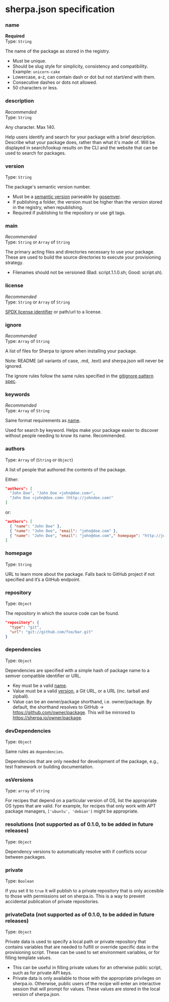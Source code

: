 # sherpa.json specification


### name

**Required**  
Type: `String`

The name of the package as stored in the registry.

* Must be unique.
* Should be slug style for simplicity, consistency and compatibility. Example: `unicorn-cake`
* Lowercase, a-z, can contain dash or dot but not start/end with them.
* Consecutive dashes or dots not allowed.
* 50 characters or less.


### description

*Recommended*  
Type: `String`

Any character. Max 140.

Help users identify and search for your package with a brief description. Describe what your package does, rather than what it's made of. Will be displayed in search/lookup results on the CLI and the website that can be used to search for packages.


### version

Type: `String`

The package's semantic version number.

* Must be a [semantic version](http://semver.org) parseable by [gosemver](https://github.com/myfreeweb/gosemver).
* If publishing a folder, the version must be higher than the version stored in the registry, when republishing.
* Required if publishing to the repository or use git tags.


### main

*Recommended*  
Type: `String` or `Array` of `String`

The primary acting files and directories necessary to use your package. These are used to build the source directories to execute your provisioning strategy.

* Filenames should not be versioned (Bad: script.1.1.0.sh; Good: script.sh).


### license

*Recommended*  
Type: `String` or `Array` of `String`

[SPDX license identifier](https://spdx.org/licenses/) or path/url to a license.


### ignore

*Recommended*  
Type: `Array` of `String`

A list of files for Sherpa to ignore when installing your package.

Note: README (all variants of case, .md, .text) and sherpa.json will never be ignored.

The ignore rules follow the same rules specified in the [gitignore pattern spec](http://git-scm.com/docs/gitignore).


### keywords

*Recommended*  
Type: `Array` of `String`

Same format requirements as [name](#name).

Used for search by keyword. Helps make your package easier to discover without people needing to know its name. Recommended.


### authors

Type: `Array` of (`String` or `Object`)

A list of people that authored the contents of the package.

Either:

```json
"authors": [
  "John Doe", "John Doe <john@doe.com>",
  "John Doe <john@doe.com> (http://johndoe.com)"
]
```

or:

```json
"authors": [
  { "name": "John Doe" },
  { "name": "John Doe", "email": "john@doe.com" },
  { "name": "John Doe", "email": "john@doe.com"," homepage": "http://johndoe.com" }
]
```


### homepage

Type: `String`

URL to learn more about the package. Falls back to GitHub project if not specified and it’s a GitHub endpoint.


### repository

Type: `Object`

The repository in which the source code can be found.

```json
"repository": {
  "type": "git",
  "url": "git://github.com/foo/bar.git"
}
```


### dependencies

Type: `Object`

Dependencies are specified with a simple hash of package name to a semver compatible identifier or URL.

* Key must be a valid [name](#name).
* Value must be a valid [version](#version), a Git URL, or a URL (inc. tarball and zipball).
* Value can be an owner/package shorthand, i.e. owner/package. By default, the shorthand resolves to GitHub -> https://github.com/owner/package. This will be mirrored to https://sherpa.io/owner/package.

### devDependencies

Type: `Object`

Same rules as `dependencies`.

Dependencies that are only needed for development of the package, e.g., test framework or building documentation.

### osVersions

Type:  `array` of `string`

For recipes that depend on a particular version of OS, list the appropriate OS types that are valid.  For example, for recipes that only work with APT package managers, `['ubuntu', 'debian']` might be appropriate.

### resolutions (not supported as of 0.1.0, to be added in future releases)

Type: `Object`

Dependency versions to automatically resolve with if conflicts occur between packages.

### private

Type: `Boolean`

If you set it to `true` it will publish to a private repository that is only accesible to those with permissions set on sherpa.io. This is a way to prevent accidental publication of private repositories.

### privateData  (not supported as of 0.1.0, to be added in future releases)

Type: `Object`

Private data is used to specify a local path or private repository that contains variables that are needed to fulfill or override specific data in the provisioning script.  These can be used to set environment variables, or for filling template values.  

* This can be useful in filling private values for an otherwise public script, such as for private API keys.
* Private data is only available to those with the appropriate privileges on sherpa.io.  Otherwise, public users of the recipe will enter an interactive session that will prompt for values.  These values are stored in the local version of sherpa.json.
